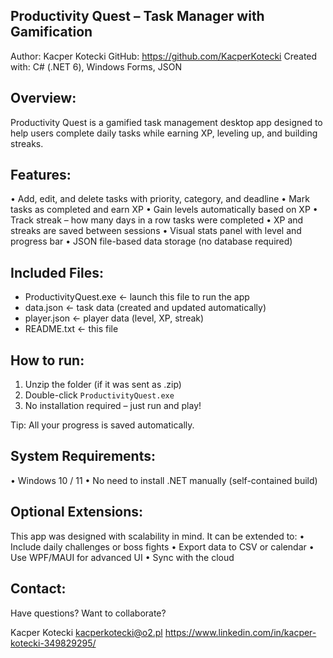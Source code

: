 Productivity Quest – Task Manager with Gamification
----------------------------------------------------

Author: Kacper Kotecki
GitHub: https://github.com/KacperKotecki
Created with: C# (.NET 6), Windows Forms, JSON

Overview:
---------
Productivity Quest is a gamified task management desktop app designed to help users complete daily tasks while earning XP, leveling up, and building streaks.

Features:
---------
• Add, edit, and delete tasks with priority, category, and deadline
• Mark tasks as completed and earn XP
• Gain levels automatically based on XP
• Track streak – how many days in a row tasks were completed
• XP and streaks are saved between sessions
• Visual stats panel with level and progress bar
• JSON file-based data storage (no database required)

Included Files:
---------------
- ProductivityQuest.exe      ← launch this file to run the app
- data.json                  ← task data (created and updated automatically)
- player.json                ← player data (level, XP, streak)
- README.txt                 ← this file

How to run:
-----------
1. Unzip the folder (if it was sent as .zip)
2. Double-click `ProductivityQuest.exe`
3. No installation required – just run and play!

Tip: All your progress is saved automatically.

System Requirements:
--------------------
• Windows 10 / 11
• No need to install .NET manually (self-contained build)

Optional Extensions:
--------------------
This app was designed with scalability in mind. It can be extended to:
• Include daily challenges or boss fights
• Export data to CSV or calendar
• Use WPF/MAUI for advanced UI
• Sync with the cloud

Contact:
--------
Have questions? Want to collaborate?

Kacper Kotecki
kacperkotecki@o2.pl
https://www.linkedin.com/in/kacper-kotecki-349829295/
